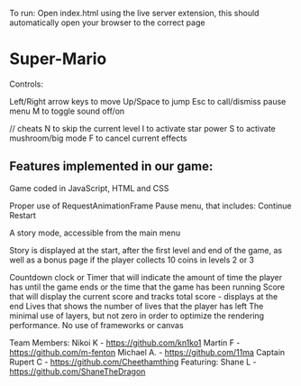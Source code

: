 To run: Open index.html using the live server extension, this should automatically open your browser to the correct page

# Super-Mario

Controls:

Left/Right arrow keys to move
Up/Space to jump
Esc to call/dismiss pause menu
M to toggle sound off/on

// cheats
N to skip the current level
I to activate star power
S to activate mushroom/big mode
F to cancel current effects

## Features implemented in our game:

Game coded in JavaScript, HTML and CSS

Proper use of RequestAnimationFrame
Pause menu, that includes:
Continue
Restart

A story mode, accessible from the main menu

Story is displayed at the start, after the first level and end of the game, as well as a bonus page if the player collects 10 coins in levels 2 or 3

Countdown clock or Timer that will indicate the amount of time the player has until the game ends or the time that the game has been running
Score that will display the current score and tracks total score - displays at the end
Lives that shows the number of lives that the player has left
The minimal use of layers, but not zero in order to optimize the rendering performance.
No use of frameworks or canvas

Team Members:
Nikoi K - https://github.com/kn1ko1
Martin F - https://github.com/m-fenton
Michael A. - https://github.com/11ma
Captain Rupert C - https://github.com/Cheethamthing
Featuring: Shane L - https://github.com/ShaneTheDragon